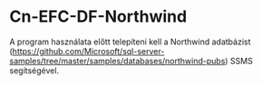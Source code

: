 # Cn-EFC-DF-Northwind

A program használata előtt telepíteni kell a Northwind adatbázist (https://github.com/Microsoft/sql-server-samples/tree/master/samples/databases/northwind-pubs) SSMS segítségével.

